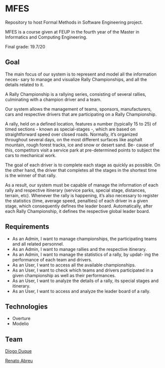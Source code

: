 # MFES
Repository to host Formal Methods in Software Engineering project.

MFES is a course given at FEUP in the fourth year of the Master in Informatics and Computing Engineering.

Final grade: 19.7/20
 
## Goal
The main focus of our system is to represent and model all the information neces-
sary to manage and visualize Rally Championships, and all the details related to it.

A Rally Championship is a rallying series, consisting of several rallies, culminating
with a champion driver and a team.

Our system allows the management of teams, sponsors, manufacturers, cars and
respective drivers that are participating on a Rally Championship.

A rally, held on a defined location, features a number (typically 15 to 25) of timed
sections - known as special-stages -, which are based on straightforward speed over
closed roads. Normally, it’s organized throughout several days, on the most different
surfaces like asphalt mountain, rough forest tracks, ice and snow or desert sand. Be-
cause of this, competitors visit a service park at pre-determined points to subject the
cars to mechanical work.

The goal of each driver is to complete each stage as quickly as possible. On the
other hand, the driver that completes all the stages in the shortest time is the winner of
that rally.

As a result, our system must be capable of manage the information of each rally
and respective itinerary (service parks, special stage, distances, terrain, etc). Whenever
the rally is happening, it’s also necessary to register the statistics (time, average speed,
penalties) of each driver in a given stage, which consequently defines the leader board.
Automatically, after each Rally Championship, it defines the respective global leader
board.

## Requirements
* As an Admin, I want to manage championships, the participating
teams and all related personnel.
* As an Admin, I want to manage rallies and the respective
itinerary.
* As an Admin, I want to manage the statistics of a rally, by updat-
ing the performance of each team and drivers.
* As an User, I want to access all the available championships.
* As an User, I want to check which teams and drivers participated
in a given championship as well as their performances.
* As an User, I want to analyze the details of a rally, its special
stages and itinerary.
* As an User, I want to access and analyze the leader board of a
rally.

## Technologies
* Overture
* Modelio

## Team 
[Diogo Duque](https://github.com/DiogoDuque)

[Renato Abreu](https://github.com/renatoabreu11)

